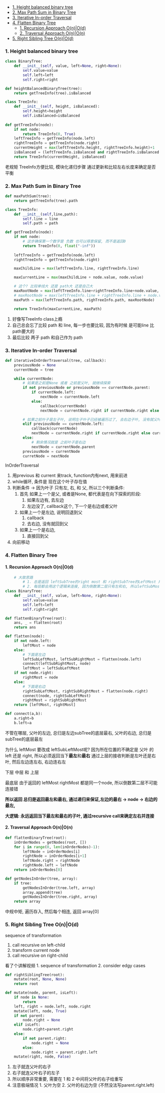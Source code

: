 - [1. Height balanced binary tree](#1-height-balanced-binary-tree)
- [2. Max Path Sum in Binary Tree](#2-max-path-sum-in-binary-tree)
- [3. Iterative In-order Traversal](#3-iterative-in-order-traversal)
- [4. Flatten Binary Tree](#4-flatten-binary-tree)
  - [1. Recursion Approach O(n)|O(d)](#1-recursion-approach-onod)
  - [2. Traversal Approach O(n)|O(n)](#2-traversal-approach-onon)
- [5. Right Sibling Tree O(n)|O(d)](#5-right-sibling-tree-onod)

### 1. Height balanced binary tree
~~~python
class BinaryTree:
    def __init__(self, value, left=None, right=None):
        self.value=value
        self.left=left
        self.right=right

def heightBalancedBinaryTree(tree):
    return getTreeInfo(tree).isBalanced

class TreeInfo:
    def __init__(self, height, isBalanced):
        self.height=height
        self.isBalanced=isBalanced
    
def getTreeInfo(node):
    if not node:
        return TreeInfo(0, True)
    leftTreeInfo = getTreeInfo(node.left)
    rightTreeInfo = getTreeInfo(node.right)
    currentHeight = max(leftTreeInfo.height, rightTreeInfo.height)+1
    isBalanced = (leftTreeInfo.isBalanced and rightTreeInfo.isBalanced and abs(leftTreeInfo.height-rightTreeInfo.height)<=1)
    return TreeInfo(currentHeight, isBalanced)
~~~
老规矩 TreeInfo方便比较, 模块化递归步骤
通过更新和比较左右长度来确定是否平衡

### 2. Max Path Sum in Binary Tree

~~~python
def maxPathSum(tree):
    return getTreeInfo(tree).path

class TreeInfo:
    def __init__(self,line,path):
        self.line = line
        self.path = path

def getTreeInfo(node):
    if not node:
        # 这步确保第一个数字是 负数 也可以得意保留, 而不是返回0
        return TreeInfo(0, float("-inf"))
    
    leftTreeInfo = getTreeInfo(node.left)
    rightTreeInfo = getTreeInfo(node.right)

    maxChildLine = max(leftTreeInfo.line, rightTreeInfo.line)

    maxCurrentLine = max(maxChildLine + node.value, node.value)

    # 这个? 比较单线大 还是 path大 还是自己大
    maxRootNode = max(leftTreeInfo.line+rightTreeInfo.line+node.value, maxChildLine + node.value, node.value)
    # maxRootNode = max(leftTreeInfo.line + rightTreeInfo.line + node.value, maxCurrentLine)
    maxPath = max(leftTreeInfo.path, righTreeInfo.path, maxRootNode)

    return TreeInfo(maxCurrentLine, maxPath)
~~~

1. 好像写TreeInfo class上瘾
2. 自己总会忘了比较 path 和 line, 每一步也要比较, 因为有时候 是可能line 比 path要大的
3. 最后比较 两子 path 和自己作为 path


### 3. Iterative In-order Traversal

~~~python
def iterativeInOrderTraversal(tree, callback):
    previousNode = None
    currentNode = tree

    while currentNode:
        # 如果是之前是None 或者 之前是父叶, 就继续探索
        if not previousNode or previousNode == currentNode.parent:
            if currentNode.left:
                nextNode = currentNode.left
            else:
                callback(currentNode)
                nextNode = currentNode.right if currentNode.right else currentNode.parent

        # 如果之前叶子是左子叶, 说明左子叶子已经被遍历过了, 去右边子叶, 没有就父叶
        elif previousNode == curentNode.left:
            callback(currentNode)
            nextNode = currentNode.right if currentNode.right else currentNode.parent
        else:
            # 剩余情况就是 之前叶子是右边
            nextNode = currentNode.parent        
        previousNode = currentNode
        curretNode = nextNode
~~~

InOrderTraversal
1. 用previous 和 current 来track, function内有next, 用来前进
2. while循环, 条件是 现在这个叶子存在值
3. 判断条件 -> 因为叶子 只有左, 右, 和 父, 所以三个判断条件:
   1. 首先 如果上一个是父, 或者是None, 都代表是在向下探索的阶段:
      1. 如果左边有, 去左边
      2. 左边没了, callback这个, 下一个是右边或者父叶
   2. 如果上一个是左边, 说明回退到父
      1. callback
      2. 去右边, 没有就回到父
   3. 如果上一个是右边,
      1. 直接回到父
4. 向前移动


### 4. Flatten Binary Tree

#### 1. Recursion Approach O(n)|O(d)
~~~python
    # 大致思路
        # 1. 总是返回 leftSubTree的right most 和 rightSubTree的LeftMost 用作给上层父叶连接
        # 2. 每层都会用这个逻辑来连接, 因为倒数第二层只有左和右, 所以leftSubMostRight 就是 node.left
class BinaryTree:
    def __init__(self, value, left=None, right=None):
        self.value=value
        self.left=left
        self.right=right

def flattenBinaryTree(root):
    ans, _ = flatten(root)
    return ans

def flatten(node):
    if not node.left:
        leftMost = node
    else:
        # 下面是左边
        leftSubLeftMost, leftSubRightMost = flatten(node.left)
        connect(leftSubRightMost, node)
        leftMost = leftSubLeftMost
    if not node.right:
        rightMost = node
    else:
        # 下面是右边
        rightSubLeftMost, rightSubRightMost = flatten(node.right)
        connect(node, rightSubLeftMost)
        rightMost = rightSubRightMost
    return [leftMost, rightMost]

def connect(a,b):
    a.right=b
    b.left=a
~~~

不管在哪层, 父叶的左边, 总归是左边subTree的底层最右, 父叶的右边, 总归是subTree的底层最左

为什么 leftMost 要改成 leftSubLeftMost呢?
因为所在位置的不确定是 父叶 的 left 还是 right, 所以必须返回当下**最左**和**最右**
通过上层的接收判断是左叶还是右叶, 然后左边连左右, 右边连右左

下层 中层 和 上层

最底层 由于返回的 leftMost rightMost 都是同一个node, 所以倒数第二层不可能连接错

**所以返回 总归是返回最左和最右, 通过递归来保证,左边的最右 ->  node -> 右边的最左,**

**大逻辑: 永远返回当下最左和最右的子叶, 通过recursive call来确定左右并连接**

#### 2. Traversal Approach O(n)|O(n)

~~~python
def flattenBinaryTree(root):
    inOrderNodes = getNodes(root, [])
    for i in range(0, len(inOrderNodes)-1):
        leftNode = inOrderNodes[i]
        rightNode = inOrderNodes[i+1]
        leftNode.right = rightNode
        rightNode.left = leftNode
    return inOrderNodes[0]

def getNodesInOrder(tree, array):
    if tree:
        getNodesInOrder(tree.left, array)
        array.append(tree)
        getNodesInOrder(tree.right, array)
    return array
~~~
中规中矩, 遍历存入, 然后每个相连, 返回 array[0]

### 5. Right Sibling Tree O(n)|O(d)

sequence of transformation

1. call recursive on left-child
2. transform current node
3. call recursive on right-child
   
看了个讲解视频
    1. sequence of transformation
    2. consider edgy cases
~~~python
def rightSiblingTree(root):
    mutate(root, None, None)
    return root

def mutate(node, parent, isLeft):
    if node is None:
        return
    left, right = node.left, node.right
    mutate(left, node, True)
    if not parent:
        node.right = None
    elif isLeft:
        node.right=parent.right
    else:
        if not parent.right:
            node.right = None
        else:
            node.right = parent.right.left
    mutate(right, node, False)
~~~

1. 左子就连父叶的右子
2. 右子就连父叶右子的左子
3. 所以顺序非常重要, 需要在 1 和 2 中间将父叶的右子给重写
4. 注意极端情况 1. 父叶为空 2. 父叶的右边为空 (不然没法写parent.right.left)